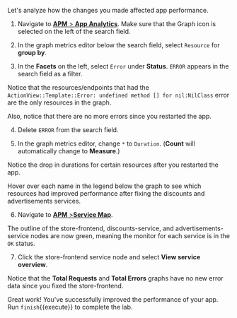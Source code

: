Let's analyze how the changes you made affected app performance.

1. Navigate to <a href="https://app.datadoghq.com/apm/app-analytics/analytics" target="_datadog">**APM** > **App Analytics**</a>. Make sure that the Graph icon is selected on the left of the search field.

2. In the graph metrics editor below the search field, select `Resource` for **group by**.

3. In the **Facets** on the left, select `Error` under **Status**. `ERROR` appears in the search field as a filter. 

  Notice that the resources/endpoints that had the `ActionView::Template::Error: undefined method [] for nil:NilClass` error are the only resources in the graph. 
  
  Also, notice that there are no more errors since you restarted the app.

4. Delete `ERROR` from the search field. 

5. In the graph metrics editor, change `*` to `Duration`. (**Count** will automatically change to **Measure**.) 

Notice the drop in durations for certain resources after you restarted the app. 

Hover over each name in the legend below the graph to see which resources had improved performance after fixing the discounts and advertisements services.

6. Navigate to <a href="https://app.datadoghq.com/apm/map" target="_datadog">**APM** >**Service Map**</a>. 

The outline of the store-frontend, discounts-service, and advertisements-service nodes are now green, meaning the monitor for each service is in the `OK` status.

7. Click the store-frontend service node and select **View service overview**. 

Notice that the **Total Requests** and **Total Errors** graphs have no new error data since you fixed the store-frontend.

Great work! You've successfully improved the performance of your app. Run `finish`{{execute}} to complete the lab.
